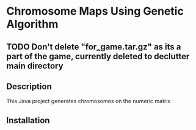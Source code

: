 # Chromosome Maps Using Genetic Algorithm

## TODO Don't delete "for_game.tar.gz" as its a part of the game, currently deleted to declutter main directory

## Description
This Java project generates chromosomes on the numeric matrix

## Installation
